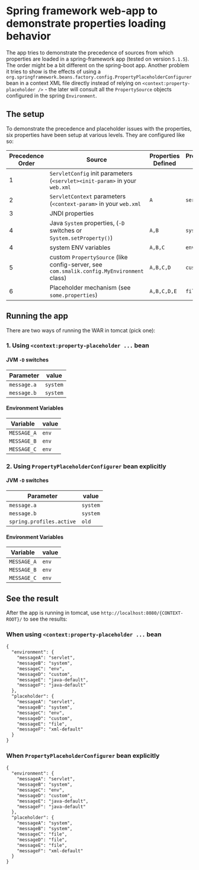 # Spring framework web-app to demonstrate properties loading behavior

The app tries to demonstrate the precedence of sources from which properties are loaded in a spring-framework app (tested on version `5.1.5`). The order might be a bit different on the spring-boot app. Another problem it tries to show is the effects of using a `org.springframework.beans.factory.config.PropertyPlaceholderConfigurer` bean in a context XML file directly instead of relying on `<context:property-placeholder />` - the later will consult all the `PropertySource` objects configured in the spring `Environment`. 

## The setup 

To demonstrate the precedence and placeholder issues with the properties, six properties have been setup at various levels. They are configured like so:

| Precedence Order | Source | Properties Defined | Properties Value |
| ---------------- | ------ | ----- | ------ |
| 1 | `ServletConfig` init parameters (`<servlet><init-param>` in your `web.xml` |  |   |
| 2 | `ServletContext` parameters (`<context-param>` in your `web.xml` | `A` | `servlet` |
| 3 | JNDI properties |  |   |
| 4 | Java `System` properties, (`-D` switches or `System.setProperty()`) | `A,B` | `system` |
| 4 | system ENV variables | `A,B,C` | `env` |
| 5 | custom `PropertySource` (like config-server, see `com.smalik.config.MyEnvironment` class) | `A,B,C,D` | `custom` |
| 6 | Placeholder mechanism (see `some.properties`) | `A,B,C,D,E` | `file` |
 
## Running the app

There are two ways of running the WAR in tomcat (pick one):

### 1. Using `<context:property-placeholder ...` bean

#### JVM `-D` switches

| Parameter | value |
| ------- | ----- |
| `message.a` | `system` | 
| `message.b` | `system` | 

#### Environment Variables

| Variable | value |
| ------- | ----- |
| `MESSAGE_A` | `env` | 
| `MESSAGE_B` | `env` | 
| `MESSAGE_C` | `env` | 

### 2. Using `PropertyPlaceholderConfigurer` bean explicitly

#### JVM `-D` switches

| Parameter | value |
| ------- | ----- |
| `message.a` | `system` | 
| `message.b` | `system` | 
| `spring.profiles.active` | `old` | 

#### Environment Variables

| Variable | value |
| ------- | ----- |
| `MESSAGE_A` | `env` | 
| `MESSAGE_B` | `env` | 
| `MESSAGE_C` | `env` | 

## See the result

After the app is running in tomcat, use `http://localhost:8080/{CONTEXT-ROOT}/` to see the results:

### When using `<context:property-placeholder ...` bean

```xml
{
  "environment": {
    "messageA": "servlet",
    "messageB": "system",
    "messageC": "env",
    "messageD": "custom",
    "messageE": "java-default",
    "messageF": "java-default"
  },
  "placeholder": {
    "messageA": "servlet",
    "messageB": "system",
    "messageC": "env",
    "messageD": "custom",
    "messageE": "file",
    "messageF": "xml-default"
  }
}
```

### When `PropertyPlaceholderConfigurer` bean explicitly

```xml
{
  "environment": {
    "messageA": "servlet",
    "messageB": "system",
    "messageC": "env",
    "messageD": "custom",
    "messageE": "java-default",
    "messageF": "java-default"
  },
  "placeholder": {
    "messageA": "system",
    "messageB": "system",
    "messageC": "file",
    "messageD": "file",
    "messageE": "file",
    "messageF": "xml-default"
  }
}
```